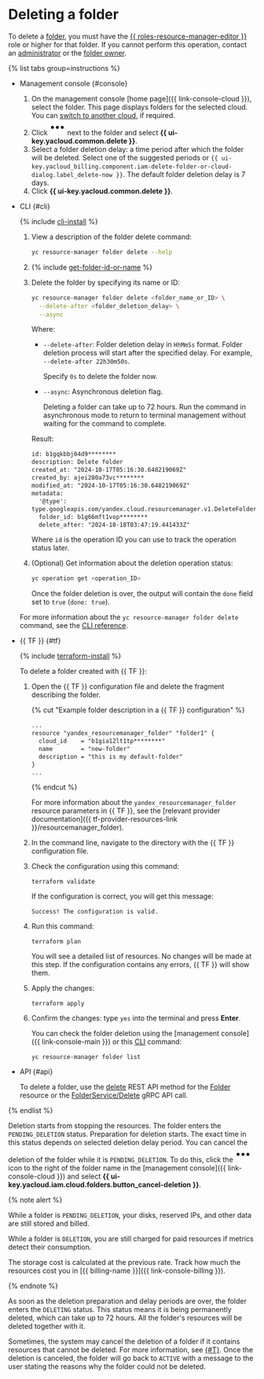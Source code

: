 # Deleting a folder

To delete a [folder](../../concepts/resources-hierarchy.md#folder), you must have the [{{ roles-resource-manager-editor }}](../../security/index.md#resource-manager-editor) role or higher for that folder. If you cannot perform this operation, contact an [administrator](../../../iam/roles-reference.md#admin) or the [folder owner](../../concepts/resources-hierarchy.md#owner).

{% list tabs group=instructions %}

- Management console {#console}

  1. On the management console [home page]({{ link-console-cloud }}), select the folder. This page displays folders for the selected cloud. You can [switch to another cloud](../cloud/switch-cloud.md), if required.
  1. Click ![image](../../../_assets/console-icons/ellipsis.svg) next to the folder and select **{{ ui-key.yacloud.common.delete }}**.
  1. Select a folder deletion delay: a time period after which the folder will be deleted. Select one of the suggested periods or `{{ ui-key.yacloud_billing.component.iam-delete-folder-or-cloud-dialog.label_delete-now }}`. The default folder deletion delay is 7 days.
  1. Click **{{ ui-key.yacloud.common.delete }}**.

- CLI {#cli}

  {% include [cli-install](../../../_includes/cli-install.md) %}

  1. View a description of the folder delete command:

      ```bash
      yc resource-manager folder delete --help
      ```

  1. {% include [get-folder-id-or-name](../../../_includes/resource-manager/get-folder-id-or-name.md) %}

  1. Delete the folder by specifying its name or ID:

      ```bash
      yc resource-manager folder delete <folder_name_or_ID> \
        --delete-after <folder_deletion_delay> \
        --async
      ```

      Where:

      * `--delete-after`: Folder deletion delay in `HhMmSs` format. Folder deletion process will start after the specified delay. For example, `--delete-after 22h30m50s`.

          Specify `0s` to delete the folder now.
      * `--async`: Asynchronous deletion flag.
      
          Deleting a folder can take up to 72 hours. Run the command in asynchronous mode to return to terminal management without waiting for the command to complete.

      Result:

      ```text
      id: b1gqkbbj04d9********
      description: Delete folder
      created_at: "2024-10-17T05:16:30.648219069Z"
      created_by: ajei280a73vc********
      modified_at: "2024-10-17T05:16:30.648219069Z"
      metadata:
        '@type': type.googleapis.com/yandex.cloud.resourcemanager.v1.DeleteFolderMetadata
        folder_id: b1g66mft1vop********
        delete_after: "2024-10-18T03:47:19.441433Z"
      ```

      Where `id` is the operation ID you can use to track the operation status later.

  1. (Optional) Get information about the deletion operation status:

      ```bash
      yc operation get <operation_ID>
      ```

      Once the folder deletion is over, the output will contain the `done` field set to `true` (`done: true`).

  For more information about the `yc resource-manager folder delete` command, see the [CLI reference](../../../cli/cli-ref/resource-manager/cli-ref/folder/delete.md).

- {{ TF }} {#tf}

  {% include [terraform-install](../../../_includes/terraform-install.md) %}

  To delete a folder created with {{ TF }}:

  1. Open the {{ TF }} configuration file and delete the fragment describing the folder.

      {% cut "Example folder description in a {{ TF }} configuration" %}

      ```hcl
      ...
      resource "yandex_resourcemanager_folder" "folder1" {
        cloud_id    = "b1gia12lt1tp********"
        name        = "new-folder"
        description = "this is my default-folder"
      }
      ...
      ```

      {% endcut %}

      For more information about the `yandex_resourcemanager_folder` resource parameters in {{ TF }}, see the [relevant provider documentation]({{ tf-provider-resources-link }}/resourcemanager_folder).

  1. In the command line, navigate to the directory with the {{ TF }} configuration file.

  1. Check the configuration using this command:

      ```
      terraform validate
      ```

      If the configuration is correct, you will get this message:

      ```
      Success! The configuration is valid.
      ```

  1. Run this command:

      ```
      terraform plan
      ```

      You will see a detailed list of resources. No changes will be made at this step. If the configuration contains any errors, {{ TF }} will show them.

  1. Apply the changes:

      ```
      terraform apply
      ```

  1. Confirm the changes: type `yes` into the terminal and press **Enter**.

      You can check the folder deletion using the [management console]({{ link-console-main }}) or this [CLI](../../../cli/quickstart.md) command:

      ```
      yc resource-manager folder list
      ```

- API {#api}

  To delete a folder, use the [delete](../../api-ref/Folder/delete.md) REST API method for the [Folder](../../api-ref/Folder/index.md) resource or the [FolderService/Delete](../../api-ref/grpc/Folder/delete.md) gRPC API call.

{% endlist %}

Deletion starts from stopping the resources. The folder enters the `PENDING_DELETION` status. Preparation for deletion starts. The exact time in this status depends on selected deletion delay period. You can cancel the deletion of the folder while it is `PENDING_DELETION`. To do this, click the ![***](../../../_assets/console-icons/ellipsis.svg) icon to the right of the folder name in the [management console]({{ link-console-cloud }}) and select **{{ ui-key.yacloud.iam.cloud.folders.button_cancel-deletion }}**.

{% note alert %}

While a folder is `PENDING_DELETION`, your disks, reserved IPs, and other data are still stored and billed. 

While a folder is `DELETION`, you are still charged for paid resources if metrics detect their consumption.

The storage cost is calculated at the previous rate. Track how much the resources cost you in [{{ billing-name }}]({{ link-console-billing }}).

{% endnote %}

As soon as the deletion preparation and delay periods are over, the folder enters the `DELETING` status. This status means it is being permanently deleted, which can take up to 72 hours. All the folder's resources will be deleted together with it.

Sometimes, the system may cancel the deletion of a folder if it contains resources that cannot be deleted. For more information, see [{#T}](../../concepts/resources-hierarchy.md#inability-to-delete). Once the deletion is canceled, the folder will go back to `ACTIVE` with a message to the user stating the reasons why the folder could not be deleted.